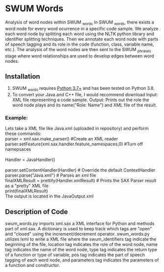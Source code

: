 # SWUM Words
Analysis of word nodes within SWUM <sub>words</sub>
In SWUM <sub>words</sub>, there exists a word node for every word ocurrence in a specific code sample. We analyze each word node by splitting each word using the NLTK python library and identifier splitting techniques. Then we annotate each word node with parts of speech tagging and its role in the code (function, class, variable name, etc.). The analysis of the word nodes are then sent to the SWUM <sub>phrases</sub> stage where word relationships are used to develop edges between word nodes.
## Installation
1. SWUM <sub>words</sub> requires [Python 3.7+](https://www.python.org) and has been tested on Python 3.8.
2. To convert your Java and C++ file, I would recommend download
Input: XML file representing a code sample. 
Output: Prints out the role the word node plays and its name("Role: Name") and XML file of the result.
### Example: 
Lets take a XML file like Java.xml (uploaded in repository) and perform these commands:
    </br> parser = xml.sax.make_parser() #Create an XML reader
    </br> parser.setFeature(xml.sax.handler.feature_namespaces,0) #Turn off namepsaces  
    </br> Handler = JavaHandler()   
    </br> parser.setContentHandler(Handler) # Override the default ContextHandler
    </br> parser.parse("Java.xml")  # Parses an xml file
    </br> finalXMLResult = prettify(Handler.xmlResult) # Prints the SAX Parser result as a "pretty" XML file
    </br> print(finalXMLResult)
    </br> The output is located in the JavaOutput.xml
## Description of Code
swum_words.py imports xml.sax a XML interface for Python and methods part of xml.sax. A dictionary is used to keep track which tags are "open" and "closed" using the increment/decrement operator. swum_words.py utilizes lxml to write a XML file where the swum_identifiers tag indicate the beginning of the file, location tag indicates the role of the word node, name tag indicates the name of the word node, type tag indicates the return type of a function or type of variable, pos tag indicates the part of speech tagging of each word node, and parameters tag indicates the parameters of a function and constructor.
